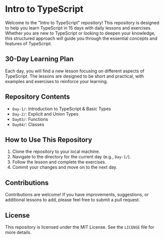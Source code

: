 # Intro to TypeScript

Welcome to the "Intro to TypeScript" repository! This repository is designed to help you learn TypeScript in 15 days with daily lessons and exercises. Whether you are new to TypeScript or looking to deepen your knowledge, this structured approach will guide you through the essential concepts and features of TypeScript.

## 30-Day Learning Plan

Each day, you will find a new lesson focusing on different aspects of TypeScript. The lessons are designed to be short and practical, with examples and exercises to reinforce your learning.

## Repository Contents

- `Day-1/`: Introduction to TypeScript & Basic Types
- `Day-2/`: Explicit and Union Types
- `Day03/`: Functions
- `Day04/`: Classes
<!-- - `Day05/`: Functions -->
<!-- - ... -->
<!-- - `Day30/`: Advanced Topics and Best Practices -->

## How to Use This Repository

1. Clone the repository to your local machine.
2. Navigate to the directory for the current day (e.g., `Day-1/`).
3. Follow the lesson and complete the exercises.
4. Commit your changes and move on to the next day.

## Contributions

Contributions are welcome! If you have improvements, suggestions, or additional lessons to add, please feel free to submit a pull request.

## License

This repository is licensed under the MIT License. See the `LICENSE` file for more details.
